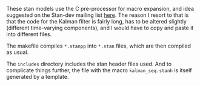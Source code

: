 These stan models use the C pre-processor for macro expansion, and
idea suggested on the Stan-dev mailing list
[here](https://groups.google.com/d/msg/stan-dev/PRLzWG6MI58/ikoc21ZCA00J).
The reason I resort to that is that the code for the Kalman filter is
fairly long, has to be altered slightly (different time-varying
components), and I would have to copy and paste it into different
files. 

The makefile compiles ``*.stanpp`` into ``*.stan`` files, which are
then compiled as usual.

The ``includes`` directory includes the stan header files used. And to
complicate things further, the file with the macro
``kalman_seq.stanh`` is itself generated by a template.

